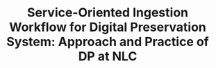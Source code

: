 ---
abstract: null
creators:
- Zhigeng, Wang
date: null
document_url: https://services.phaidra.univie.ac.at/api/object/o:294520/download
grand_parent: iPRES
institutions: []
keywords:
- beijing
landing_page_url: https://phaidra.univie.ac.at/o:294520
language: eng
layout: publication
license: CC BY-SA 3.0 AT
notes_url: null
parent: iPRES 2007
publication_type: presentation
size: 187518
slides_url: null
source_name: iPRES
title: 'Service-Oriented Ingestion Workflow for Digital Preservation System: Approach
  and Practice of DP at NLC'
year: 2007
---